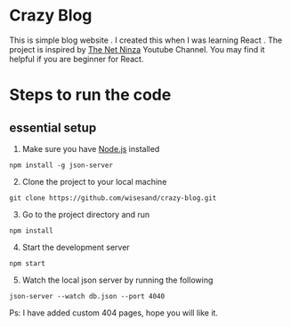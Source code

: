 # Crazy Blog

This is simple blog website . I created this when I was learning React . The project is inspired by [The Net Ninza](https://www.youtube.com/watch?v=j942wKiXFu8&list=PL4cUxeGkcC9gZD-Tvwfod2gaISzfRiP9d) Youtube Channel. You may find it helpful if you are beginner for React.

# Steps to run the code

## essential setup

1. Make sure you have [Node.js](https://nodejs.org) installed

```shell
npm install -g json-server
```

2. Clone the project to your local machine

```shell
git clone https://github.com/wisesand/crazy-blog.git
```

3. Go to the project directory and run

```shell
npm install
```

4. Start the development server

```shell
npm start
```

5. Watch the local json server by running the following

```shell
json-server --watch db.json --port 4040
```

Ps: I have added custom 404 pages, hope you will like it.

